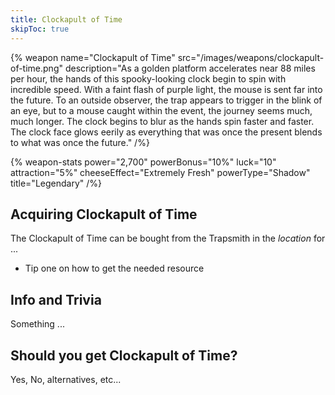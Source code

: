 ```yaml
---
title: Clockapult of Time
skipToc: true
---
```


{% weapon
 name="Clockapult of Time"
 src="/images/weapons/clockapult-of-time.png"
 description="As a golden platform accelerates near 88 miles per hour, the hands of this spooky-looking clock begin to spin with incredible speed. With a faint flash of purple light, the mouse is sent far into the future. To an outside observer, the trap appears to trigger in the blink of an eye, but to a mouse caught within the event, the journey seems much, much longer. The clock begins to blur as the hands spin faster and faster. The clock face glows eerily as everything that was once the present blends to what was once the future."
/%}

{% weapon-stats
 power="2,700"
 powerBonus="10%"
 luck="10"
 attraction="5%"
 cheeseEffect="Extremely Fresh"
 powerType="Shadow"
 title="Legendary"
/%}

## Acquiring Clockapult of Time

The Clockapult of Time can be bought from the Trapsmith in the *location* for ...

- Tip one on how to get the needed resource

## Info and Trivia

Something ...

## Should you get Clockapult of Time?

Yes, No, alternatives, etc...
